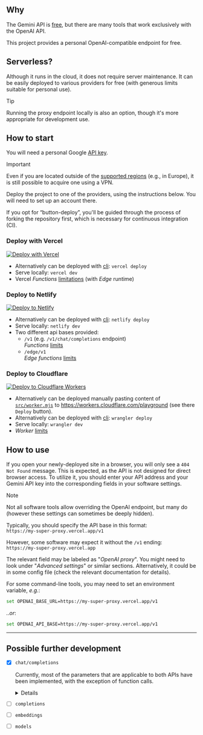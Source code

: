 ## Why

The Gemini API is [free](https://ai.google.dev/pricing "limits applied!"),
but there are many tools that work exclusively with the OpenAI API.

This project provides a personal OpenAI-compatible endpoint for free.

## Serverless?

Although it runs in the cloud, it does not require server maintenance.
It can be easily deployed to various providers for free
(with generous limits suitable for personal use).

> [!TIP]
> Running the proxy endpoint locally is also an option,
> though it's more appropriate for development use.

## How to start

You will need a personal Google [API key](https://makersuite.google.com/app/apikey).

> [!IMPORTANT]
> Even if you are located outside of the [supported regions](https://ai.google.dev/available_regions#available_regions)
> (e.g., in Europe), it is still possible to acquire one using a VPN.

Deploy the project to one of the providers, using the instructions below.
You will need to set up an account there.

If you opt for “button-deploy”, you'll be guided through the process of forking the repository first,
which is necessary for continuous integration (CI).

### Deploy with Vercel

 [![Deploy with Vercel](https://vercel.com/button)](https://vercel.com/new/clone?repository-url=https://github.com/llimonix/openai-gemini&repository-name=my-openai-gemini)
- Alternatively can be deployed with [cli](https://vercel.com/docs/cli):
  `vercel deploy`
- Serve locally: `vercel dev`
- Vercel _Functions_ [limitations](https://vercel.com/docs/functions/limitations) (with _Edge_ runtime)

### Deploy to Netlify

[![Deploy to Netlify](https://www.netlify.com/img/deploy/button.svg)](https://app.netlify.com/start/deploy?repository=https://github.com/llimonix/openai-gemini&integrationName=integrationName&integrationSlug=integrationSlug&integrationDescription=integrationDescription)
- Alternatively can be deployed with [cli](https://docs.netlify.com/cli/get-started/):
  `netlify deploy`
- Serve locally: `netlify dev`
- Two different api bases provided:
  - `/v1` (e.g. `/v1/chat/completions` endpoint)  
    _Functions_ [limits](https://docs.netlify.com/functions/get-started/?fn-language=js#synchronous-function-2)
  - `/edge/v1`  
    _Edge functions_ [limits](https://docs.netlify.com/edge-functions/limits/)

### Deploy to Cloudflare

[![Deploy to Cloudflare Workers](https://deploy.workers.cloudflare.com/button)](https://deploy.workers.cloudflare.com/?url=https://github.com/llimonix/openai-gemini)
- Alternatively can be deployed manually pasting content of [`src/worker.mjs`](../resize-images/src/worker.mjs)
  to https://workers.cloudflare.com/playground (see there `Deploy` button).
- Alternatively can be deployed with [cli](https://developers.cloudflare.com/workers/wrangler/):
  `wrangler deploy`
- Serve locally: `wrangler dev`
- _Worker_ [limits](https://developers.cloudflare.com/workers/platform/limits/#worker-limits)

## How to use
If you open your newly-deployed site in a browser, you will only see a `404 Not Found` message. This is expected, as the API is not designed for direct browser access.
To utilize it, you should enter your API address and your Gemini API key into the corresponding fields in your software settings.

> [!NOTE]
> Not all software tools allow overriding the OpenAI endpoint, but many do
> (however these settings can sometimes be deeply hidden).

Typically, you should specify the API base in this format:  
`https://my-super-proxy.vercel.app/v1`

However, some software may expect it without the `/v1` ending:  
`https://my-super-proxy.vercel.app`

The relevant field may be labeled as "_OpenAI proxy_".
You might need to look under "_Advanced settings_" or similar sections.
Alternatively, it could be in some config file (check the relevant documentation for details).

For some command-line tools, you may need to set an environment variable, _e.g._:
```sh
set OPENAI_BASE_URL=https://my-super-proxy.vercel.app/v1
```
_..or_:
```sh
set OPENAI_API_BASE=https://my-super-proxy.vercel.app/v1
```

---

## Possible further development

- [x] `chat/completions`

  Currently, most of the parameters that are applicable to both APIs have been implemented,
  with the exception of function calls.
  <details>

  - [x] `messages`
      - [x] `content`
      - [x] `role`
          - [x] `system` (=>`system_instruction`)
          - [x] `user`
          - [x] `assistant`
          - [ ] `tool` (v1beta)
      - [ ] `name`
      - [ ] `tool_calls`
  - [x] `model` _(value ignored, model is set to `gemini-1.5-pro-latest`)_
  - [ ] `frequency_penalty`
  - [ ] `logit_bias`
  - [ ] `logprobs`
  - [ ] `top_logprobs`
  - [x] `max_tokens`
  - [x] `n` (`candidateCount` <8) _n.b.: atm api does not accept >1_
  - [ ] `presence_penalty`
  - [x] `response_format`
  - [ ] `seed`
  - [x] `stop`: string|array (`stopSequences` [1,5])
  - [x] stream
  - [x] `temperature` (0.0..2.0 for OpenAI, but Gemini supports up to infinity)
  - [x] `top_p`
  - [ ] `tools` (v1beta)
  - [ ] `tool_choice` (v1beta)
  - [ ] `user`

  </details>
- [ ] `completions`
- [ ] `embeddings`
- [ ] `models`
